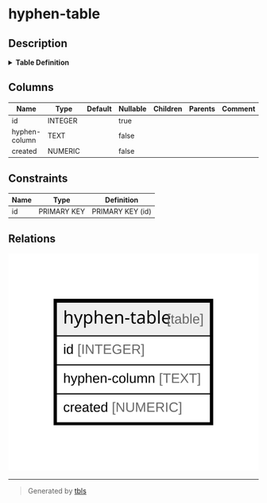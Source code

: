 # hyphen-table

## Description

<details>
<summary><strong>Table Definition</strong></summary>

```sql
CREATE TABLE 'hyphen-table' (
  id INTEGER PRIMARY KEY AUTOINCREMENT,
  'hyphen-column' TEXT NOT NULL,
  created NUMERIC NOT NULL
)
```

</details>

## Columns

| Name | Type | Default | Nullable | Children | Parents | Comment |
| ---- | ---- | ------- | -------- | -------- | ------- | ------- |
| id | INTEGER |  | true |  |  |  |
| hyphen-column | TEXT |  | false |  |  |  |
| created | NUMERIC |  | false |  |  |  |

## Constraints

| Name | Type | Definition |
| ---- | ---- | ---------- |
| id | PRIMARY KEY | PRIMARY KEY (id) |

## Relations

![er](hyphen-table.svg)

---

> Generated by [tbls](https://github.com/k1LoW/tbls)
